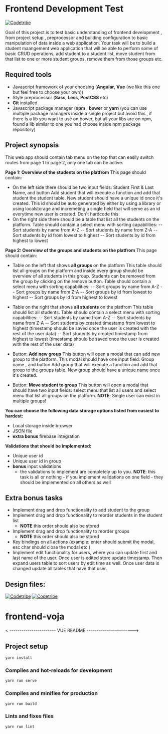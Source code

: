 # Frontend Development Test

[![Codetribe](https://codetri.be/banner.png)](https://codetri.be)

Goal of this project is to test basic understanding of frontend development , from project setup , preprocessor and building configuration to basic manipulation of data inside a web application. Your task will be to build a student maangement web application that will be able to perform some of basic CRUD operations, add student to a student list, move student from that list to one or more student groups, remove them from those groups etc.

## Required tools
  - Javascript framework of your choosing (**Angular**, **Vue** (we like this one but feel free to choose your own))
  - Style preprocessor (**Sass**, **Less**, **PostCSS** etc)
  - **Git** installed
  - Javascript package manager (**npm** , **bower** or **yarn** (you can use multiple package managers inside a single project but avoid this , if there is a lib you want to use on bower, but all your libs are on npm, found a lib similar to one you had choose inside npm package repository)

## Project synopsis
This web app should contain tab menu on the top that can easily switch routes from page 1 to page 2, only one tab can be active.

**Page 1: Overview of the students on the platfrom**
This page should contain:

- On the left side there should be two input fields: Student First & Last Name, and button Add student that will execute a function and add that student the student table. New student should have a unique id once it's created. This id should be auto generated by either by using a library or using localstorage and incremeting a single field that will serve as an id everytime new user is created. Don't hardcode this.
- On the right side there should be a table that list all the students on the platform. Table should contain a select menu with sorting capabilities:
-- Sort students by name from A-Z
-- Sort students by name from Z-A
-- Sort students by id from lowest to highest
-- Sort students by id from highest to lowest

**Page 2: Overview of the groups and students on the platfrom**
This page should contain:
- Table on the left that shows **all groups** on the platform
This table should list all groups on the platform and inside every group should be overview of all students in this group. Students can be removed from the group by clicking on the remove button. Table should contain a select menu with sorting capabilities:
-- Sort groups by name from A-Z
-- Sort groups by name from Z-A
-- Sort groups by id from lowest to highest
-- Sort groups by id from highest to lowest

- Table on the right that shows **all students** on the platfrom
This table should list all students. Table should contain a select menu with sorting capabilities:
-- Sort students by name from A-Z
-- Sort students by name from Z-A
-- Sort students by created timestamp from lowest to highest (timestamp should be saved once the user is created with the rest of the user data)
-- Sort students by created timestamp from highest to lowest (timestamp should be saved once the user is created with the rest of the user data)

- Button: **Add new group**
This button will open a modal that can add new group to the platform. This modal should have one input field: Group name , and button Add group that will execute a function and add that group to the groups table. New group should have a unique name once it's created.

- Button: **Move student to group**
This button will open a modal that should have two input fields: select menu that list all users and select menu that list all groups on the platform. **NOTE**: Single user can exist in multiple groups!

**You can choose the following data storage options listed from easiest to hardest:**
- Local storage inside browser
- JSON file
- **extra bonus** firebase integration

**Validations that should be implemented:**
- Unique user id
- Unique user id in group
- **bonus** input validations
    - the validations to implement are completely up to you. **NOTE**: this task is all or nothing - if you implement validations on one field - they should be implemented on all others as well

## Extra bonus tasks
- Implement drag and drop functionality to add student to the group
- Implement drag and drop functionality to reorder students in the student list
    - **NOTE** this order should also be stored
- Implement drag and drop functionality to reorder groups
    - **NOTE** this order should also be stored
- Key bindings on all actions (example: enter should submit the modal, esc char should close the modal etc.)
- Implement edit functionality for users, where you can update first and last name of the user. Once user is edited store update timestamp. Then expand users table to sort users by edit time as well. Once user data is changed update all tables that have that user.

## Design files:
[![Codetribe](https://codetri.be/final1.png)](https://codetri.be/final1.png)
[![Codetribe](https://codetri.be/final2.png)](https://codetri.be/final2.png)

# frontend-voja

< ----------------------- VUE README ----------------------->

## Project setup
```
yarn install
```

### Compiles and hot-reloads for development
```
yarn run serve
```

### Compiles and minifies for production
```
yarn run build
```

### Lints and fixes files
```
yarn run lint
```
